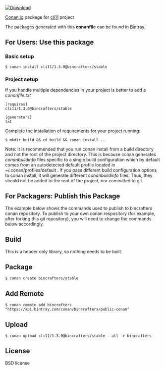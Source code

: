 [ ![Download](https://api.bintray.com/packages/bincrafters/public-conan/cli11%3Abincrafters/images/download.svg) ](https://bintray.com/bincrafters/public-conan/cli11%3Abincrafters/_latestVersion)

[Conan.io](https://conan.io) package for [cli11](https://github.com/CLIUtils/CLI11) project

The packages generated with this **conanfile** can be found in [Bintray](https://bintray.com/bincrafters/public-conan/cli11%3Abincrafters).

## For Users: Use this package

### Basic setup

    $ conan install cli11/1.3.0@bincrafters/stable

### Project setup

If you handle multiple dependencies in your project is better to add a *conanfile.txt*

    [requires]
    cli11/1.3.0@bincrafters/stable

    [generators]
    txt

Complete the installation of requirements for your project running:

    $ mkdir build && cd build && conan install ..

Note: It is recommended that you run conan install from a build directory and not the root of the project directory.  This is because conan generates *conanbuildinfo* files specific to a single build configuration which by default comes from an autodetected default profile located in ~/.conan/profiles/default .  If you pass different build configuration options to conan install, it will generate different *conanbuildinfo* files.  Thus, they should not be added to the root of the project, nor committed to git.

## For Packagers: Publish this Package

The example below shows the commands used to publish to bincrafters conan repository. To publish to your own conan respository (for example, after forking this git repository), you will need to change the commands below accordingly.

## Build  

This is a header only library, so nothing needs to be built.

## Package 

    $ conan create bincrafters/stable

## Add Remote

    $ conan remote add bincrafters "https://api.bintray.com/conan/bincrafters/public-conan"

## Upload

    $ conan upload cli11/1.3.0@bincrafters/stable --all -r bincrafters

## License
BSD license
